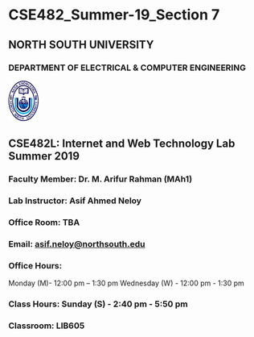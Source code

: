 # CSE482_Summer-19_Section 7


## NORTH SOUTH UNIVERSITY
### DEPARTMENT OF ELECTRICAL & COMPUTER ENGINEERING



<p align="Left">
  <img width="60" height="80" src="https://github.com/NeloyNSU/CSE482_Summer-19_Section7/blob/master/image/nsulogo.png">
</p>

## CSE482L: Internet and Web Technology Lab Summer 2019

### Faculty Member: Dr. M. Arifur Rahman (MAh1)
### Lab Instructor: Asif Ahmed Neloy
### Office Room: TBA
### Email: asif.neloy@northsouth.edu
### Office Hours:
Monday (M)- 12:00 pm – 1:30 pm
Wednesday (W) - 12:00 pm - 1:30 pm
### Class Hours: Sunday (S) - 2:40 pm - 5:50 pm
### Classroom: LIB605

